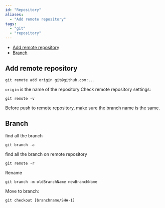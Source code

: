 ```yaml
---
id: "Repository"
aliases:
  - "Add remote repository"
tags:
  - "git"
  - "repository"
---
```


<!--toc:start-->
- [Add remote repository](#add-remote-repository)
- [Branch](#branch)
<!--toc:end-->

## Add remote repository
```git
git remote add origin git@github.com:...
```
`origin` is the name of the repository 
Check remote repository settings:
```git
git remote -v
```
Before push to remote repository, make sure the branch name is the same.

## Branch
find all the branch
```git
git branch -a
```
find all the branch on remote repository
```git
git remote -r 
```
Rename
```git
git branch -m oldBranchName newBranchName
```
Move to branch:
```git
git checkout [branchname/SHA-1]
```

